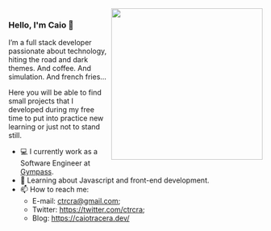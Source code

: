 <img align="right" src="https://github.com/josepholiveira/josepholiveira/blob/master/images/illustration.png" width="300"/>

### Hello, I'm Caio 👋

I’m a full stack developer passionate about technology, hiting the road and dark themes. And coffee. And simulation. And french fries...

Here you will be able to find small projects that I developed during my free time to put into practice new learning or just not to stand still.

- 💻  I currently work as a Software Engineer at [Gympass](https://site.gympass.com/).
- 📖  Learning about Javascript and front-end development.
- 📫  How to reach me:
  - E-mail: ctrcra@gmail.com;
  - Twitter: https://twitter.com/ctrcra;
  - Blog: https://caiotracera.dev/
